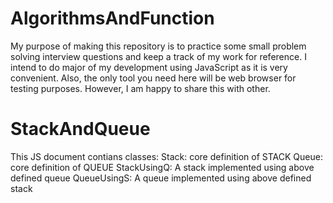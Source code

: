 # AlgorithmsAndFunction
My purpose of making this repository is to practice some small problem solving interview questions and keep a track of my work for reference. I intend to do major of my development using JavaScript as it is very convenient. Also, the only tool you need here will be web browser for testing purposes.
However, I am happy to share this with other.

# StackAndQueue
This JS document contians classes:
Stack: core definition of STACK
Queue: core definition of QUEUE
StackUsingQ: A stack implemented using above defined queue
QueueUsingS: A queue implemented using above defined stack
